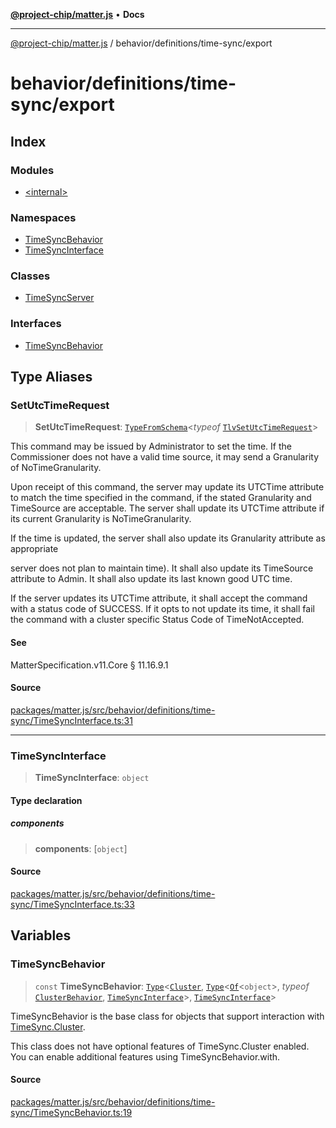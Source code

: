 [**@project-chip/matter.js**](../../../../README.md) • **Docs**

***

[@project-chip/matter.js](../../../../modules.md) / behavior/definitions/time-sync/export

# behavior/definitions/time-sync/export

## Index

### Modules

- [\<internal\>](-internal-/README.md)

### Namespaces

- [TimeSyncBehavior](namespaces/TimeSyncBehavior/README.md)
- [TimeSyncInterface](namespaces/TimeSyncInterface/README.md)

### Classes

- [TimeSyncServer](classes/TimeSyncServer.md)

### Interfaces

- [TimeSyncBehavior](interfaces/TimeSyncBehavior.md)

## Type Aliases

### SetUtcTimeRequest

> **SetUtcTimeRequest**: [`TypeFromSchema`](../../../../tlv/export/README.md#typefromschemas)\<*typeof* [`TlvSetUtcTimeRequest`](../../../../cluster/export/namespaces/TimeSync/README.md#tlvsetutctimerequest)\>

This command may be issued by Administrator to set the time. If the Commissioner does not have a valid time source,
it may send a Granularity of NoTimeGranularity.

Upon receipt of this command, the server may update its UTCTime attribute to match the time specified in the
command, if the stated Granularity and TimeSource are acceptable. The server shall update its UTCTime attribute if
its current Granularity is NoTimeGranularity.

If the time is updated, the server shall also update its Granularity attribute as appropriate

server does not plan to maintain time). It shall also update its TimeSource attribute to Admin. It shall also update
its last known good UTC time.

If the server updates its UTCTime attribute, it shall accept the command with a status code of SUCCESS. If it opts
to not update its time, it shall fail the command with a cluster specific Status Code of TimeNotAccepted.

#### See

MatterSpecification.v11.Core § 11.16.9.1

#### Source

[packages/matter.js/src/behavior/definitions/time-sync/TimeSyncInterface.ts:31](https://github.com/project-chip/matter.js/blob/7a8cbb56b87d4ccf34bec5a9a95ab40a1711324f/packages/matter.js/src/behavior/definitions/time-sync/TimeSyncInterface.ts#L31)

***

### TimeSyncInterface

> **TimeSyncInterface**: `object`

#### Type declaration

##### components

> **components**: [`object`]

#### Source

[packages/matter.js/src/behavior/definitions/time-sync/TimeSyncInterface.ts:33](https://github.com/project-chip/matter.js/blob/7a8cbb56b87d4ccf34bec5a9a95ab40a1711324f/packages/matter.js/src/behavior/definitions/time-sync/TimeSyncInterface.ts#L33)

## Variables

### TimeSyncBehavior

> `const` **TimeSyncBehavior**: [`Type`](../../../cluster/export/namespaces/ClusterBehavior/interfaces/Type.md)\<[`Cluster`](../../../../cluster/export/namespaces/TimeSync/interfaces/Cluster.md), [`Type`](../../../cluster/export/namespaces/ClusterBehavior/interfaces/Type.md)\<[`Of`](../../../../cluster/export/namespaces/ClusterType/interfaces/Of.md)\<`object`\>, *typeof* [`ClusterBehavior`](../../../cluster/export/namespaces/ClusterBehavior/README.md), [`TimeSyncInterface`](README.md#timesyncinterface)\>, [`TimeSyncInterface`](README.md#timesyncinterface)\>

TimeSyncBehavior is the base class for objects that support interaction with [TimeSync.Cluster](../../../../cluster/export/namespaces/TimeSync/README.md#cluster).

This class does not have optional features of TimeSync.Cluster enabled. You can enable additional features using
TimeSyncBehavior.with.

#### Source

[packages/matter.js/src/behavior/definitions/time-sync/TimeSyncBehavior.ts:19](https://github.com/project-chip/matter.js/blob/7a8cbb56b87d4ccf34bec5a9a95ab40a1711324f/packages/matter.js/src/behavior/definitions/time-sync/TimeSyncBehavior.ts#L19)
